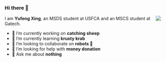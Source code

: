 ### Hi there 👋

<img align="right" src="https://github-readme-stats.vercel.app/api?username=Sadamingh&show_icons=1">

I am **Yufeng Xing**, an MSDS student at USFCA and an MSCS student at Gatech.

- 🔭 I’m currently working on **catching sheep**
- 🌱 I’m currently learning **krusty krab**
- 👯 I’m looking to collaborate on **robots 🤖**
- 🤔 I’m looking for help with **money donation**
- 💬 Ask me about **nothing**

